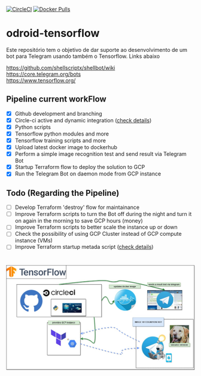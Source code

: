 [![CircleCI](https://circleci.com/gh/dodopontocom/odroid-tensorflow/tree/develop.svg?style=svg)](https://circleci.com/gh/dodopontocom/odroid-tensorflow/tree/develop)
[![Docker Pulls](https://img.shields.io/docker/pulls/rodolfoneto/tensorflow-retrained-experience.svg)](https://hub.docker.com/r/rodolfoneto/tensorflow-retrained-experience/)

# odroid-tensorflow

Este repositório tem o objetivo de dar suporte ao desenvolvimento de um bot para Telegram usando também o Tensorflow. Links abaixo  

https://github.com/shellscriptx/shellbot/wiki  
https://core.telegram.org/bots  
https://www.tensorflow.org/  

## Pipeline current workFlow  
- [x] Github development and branching  
- [x] Circle-ci active and dynamic integration ([check details](.circleci/README.md))
- [x] Python scripts  
- [x] Tensorflow python modules and more  
- [x] Tensorflow training scripts and more  
- [x] Upload latest docker image to dockerhub  
- [x] Perform a simple image recognition test and send result via Telegram Bot    
- [x] Startup Terraform flow to deploy the solution to GCP  
- [x] Run the Telegram Bot on daemon mode from GCP instance  

## Todo (Regarding the Pipeline)  

- [ ] Develop Terraform 'destroy' flow for maintainance  
- [ ] Improve Terraform scripts to turn the Bot off during the night and turn it on again in the morning to save GCP hours (money)    
- [ ] Improve Terraform scripts to better scale the instance up or down  
- [ ] Check the possibility of using GCP Cluster instead of GCP compute instance (VMs)  
- [ ] Improve Terraform startup metada script ([check details](Terraform/README-improvements.md))

#

![Pipeline workFlow](images/01_dev_flow.jpg)
